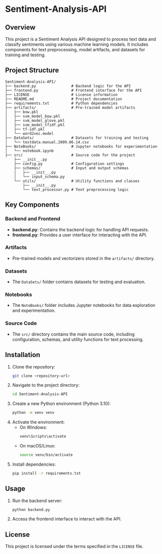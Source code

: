 # Sentiment-Analysis-API

## Overview
This project is a Sentiment Analysis API designed to process text data and classify sentiments using various machine learning models. It includes components for text preprocessing, model artifacts, and datasets for training and testing.

## Project Structure

```
Sentiment-Analysis-API/
├── backend.py                # Backend logic for the API
├── frontend.py               # Frontend interface for the API
├── LICENSE                   # License information
├── README.md                 # Project documentation
├── requirements.txt          # Python dependencies
├── artifacts/                # Pre-trained model artifacts
│   ├── bow.pkl
│   ├── svm_model_bow.pkl
│   ├── svm_model_glove.pkl
│   ├── svm_model_tfidf.pkl
│   ├── tf-idf.pkl
│   └── word2vec.model
├── DataSets/                 # Datasets for training and testing
│   └── testdata.manual.2009.06.14.csv
├── NoteBooks/                # Jupyter notebooks for experimentation
│   └── notebook.ipynb
├── src/                      # Source code for the project
    ├── __init__.py
    ├── config.py             # Configuration settings
    ├── schemas/              # Input and output schemas
    │   ├── __init__.py
    │   └── input_schema.py
    └── utils/                # Utility functions and classes
        ├── __init__.py
        └── text_processor.py # Text preprocessing logic
```

## Key Components

### Backend and Frontend
- **backend.py**: Contains the backend logic for handling API requests.
- **frontend.py**: Provides a user interface for interacting with the API.

### Artifacts
- Pre-trained models and vectorizers stored in the `artifacts/` directory.

### Datasets
- The `DataSets/` folder contains datasets for testing and evaluation.

### Notebooks
- The `NoteBooks/` folder includes Jupyter notebooks for data exploration and experimentation.

### Source Code
- The `src/` directory contains the main source code, including configuration, schemas, and utility functions for text processing.

## Installation
1. Clone the repository:
   ```bash
   git clone <repository-url>
   ```
2. Navigate to the project directory:
   ```bash
   cd Sentiment-Analysis-API
   ```
3. Create a new Python environment (Python 3.10):
   ```bash
   python -m venv venv
   ```
4. Activate the environment:
   - On Windows:
     ```bash
     venv\Scripts\activate
     ```
   - On macOS/Linux:
     ```bash
     source venv/bin/activate
     ```
5. Install dependencies:
   ```bash
   pip install -r requirements.txt
   ```

## Usage
1. Run the backend server:
   ```bash
   python backend.py
   ```
2. Access the frontend interface to interact with the API.

## License
This project is licensed under the terms specified in the `LICENSE` file.